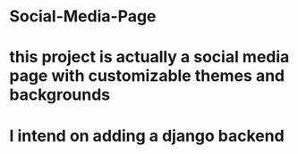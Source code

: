 # Social-Media-Page
# this project is actually a social media page with customizable themes and backgrounds
# I intend on adding a django backend
